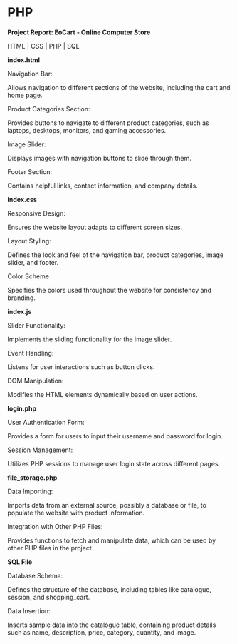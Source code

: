 # PHP

**Project Report: EoCart - Online Computer Store**

HTML | CSS | PHP | SQL

**index.html**

Navigation Bar:

Allows navigation to different sections of the website, including the cart and home page.

Product Categories Section:

Provides buttons to navigate to different product categories, such as laptops, desktops, monitors, and gaming accessories.

Image Slider:

Displays images with navigation buttons to slide through them.

Footer Section:

Contains helpful links, contact information, and company details.

**index.css**

Responsive Design:

Ensures the website layout adapts to different screen sizes.

Layout Styling:

Defines the look and feel of the navigation bar, product categories, image slider, and footer.

Color Scheme

Specifies the colors used throughout the website for consistency and branding.

**index.js**

Slider Functionality:

Implements the sliding functionality for the image slider.

Event Handling:

Listens for user interactions such as button clicks.

DOM Manipulation:

Modifies the HTML elements dynamically based on user actions.

**login.php**

User Authentication Form:

Provides a form for users to input their username and password for login.

Session Management:

Utilizes PHP sessions to manage user login state across different pages.

**file_storage.php**

Data Importing:

Imports data from an external source, possibly a database or file, to populate the website with product information.

Integration with Other PHP Files:

Provides functions to fetch and manipulate data, which can be used by other PHP files in the project.

**SQL File**

Database Schema:

Defines the structure of the database, including tables like catalogue, session, and shopping_cart.

Data Insertion:

Inserts sample data into the catalogue table, containing product details such as name, description, price, category, quantity, and image.
